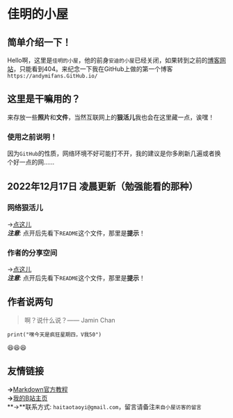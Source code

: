 # 佳明的小屋
## 简单介绍一下！
Hello啊，这里是`佳明的小屋`，他的前身`安迪的小屋`已经关闭，如果转到之前的[博客网站](https://andymifans.github.io/)，只能看到404。来纪念一下我在GitHub上做的第一个博客`https://andymifans.GitHub.io/`

## 这里是干嘛用的？
来存放一些**照片**和**文件**，当然互联网上的**狠活儿**我也会在这里藏一点，诶嘿！
### 使用之前说明！
因为`GitHub`的性质，网络环境不好可能打不开，我的建议是你多刷新几遍或者换个好一点的网……

## 2022年12月17日 凌晨更新（勉强能看的那种）
### 网络狠活儿
→[点这儿](https://github.com/JaminAndyChan/henhuoer.github.io)  
***注意***: 点开后先看下`README`这个文件，那里是**提示**！
### 作者的分享空间
→[点这儿](https://github.com/JaminAndyChan/jaminssharespace.github.io)  
***注意***: 点开后先看下`README`这个文件，那里是**提示**！

## 作者说两句
>啊？说什么说？—— Jamin Chan
``` 
print("嘿今天是疯狂星期四，V我50")
```
:satisfied::satisfied::satisfied:

## 友情链接
**→**[Markdown官方教程](https://markdown.com.cn/)  
**→**[我的B站主页](https://space.bilibili.com/93802538)  
**→**联系方式: `haitaotaoyi@gmail.com`，留言请备注`来自小屋访客的留言`
